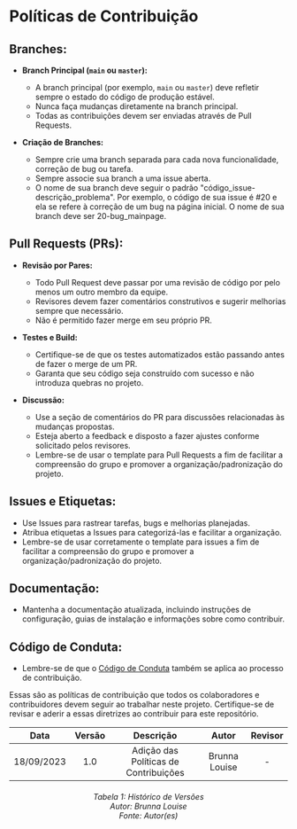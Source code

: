 # Políticas de Contribuição

## Branches:

- **Branch Principal (`main` ou `master`):**
  - A branch principal (por exemplo, `main` ou `master`) deve refletir sempre o estado do código de produção estável.
  - Nunca faça mudanças diretamente na branch principal.
  - Todas as contribuições devem ser enviadas através de Pull Requests.

- **Criação de Branches:**
  - Sempre crie uma branch separada para cada nova funcionalidade, correção de bug ou tarefa.
  - Sempre associe sua branch a uma issue aberta. 
  - O nome de sua branch deve seguir o padrão "código_issue-descrição_problema". Por exemplo, o código de sua issue é #20 e ela se refere à correção de um bug na página inicial. O nome de sua branch deve ser 20-bug_mainpage.

## Pull Requests (PRs):

- **Revisão por Pares:**
  - Todo Pull Request deve passar por uma revisão de código por pelo menos um outro membro da equipe.
  - Revisores devem fazer comentários construtivos e sugerir melhorias sempre que necessário.
  - Não é permitido fazer merge em seu próprio PR.

- **Testes e Build:**
  - Certifique-se de que os testes automatizados estão passando antes de fazer o merge de um PR.
  - Garanta que seu código seja construído com sucesso e não introduza quebras no projeto.

- **Discussão:**
  - Use a seção de comentários do PR para discussões relacionadas às mudanças propostas.
  - Esteja aberto a feedback e disposto a fazer ajustes conforme solicitado pelos revisores.
  - Lembre-se de usar o template para Pull Requests a fim de facilitar a compreensão do grupo e promover a organização/padronização do projeto.

## Issues e Etiquetas:

- Use Issues para rastrear tarefas, bugs e melhorias planejadas.
- Atribua etiquetas a Issues para categorizá-las e facilitar a organização.
- Lembre-se de usar corretamente o template para issues a fim de facilitar a compreensão do grupo e promover a organização/padronização do projeto.

## Documentação:

- Mantenha a documentação atualizada, incluindo instruções de configuração, guias de instalação e informações sobre como contribuir.

## Código de Conduta:

- Lembre-se de que o [Código de Conduta](../docs/CODE_OF_CONDUCT.md) também se aplica ao processo de contribuição.

Essas são as políticas de contribuição que todos os colaboradores e contribuidores devem seguir ao trabalhar neste projeto. Certifique-se de revisar e aderir a essas diretrizes ao contribuir para este repositório.

|**Data** | **Versão** | **Descrição** | **Autor** | **Revisor** |
|:---: | :---: | :---: | :---: | :---: |
| 18/09/2023 | 1.0 | Adição das Políticas de Contribuições | Brunna Louise | - |

<h6 align = "center"> Tabela 1: Histórico de Versões
<br> Autor: Brunna Louise
<br>Fonte: Autor(es)</h6>
